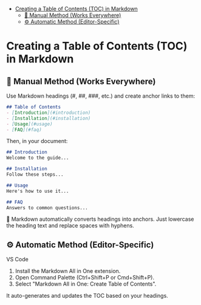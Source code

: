 - [Creating a Table of Contents (TOC) in Markdown](#creating-a-table-of-contents-toc-in-markdown)
  - [📝 Manual Method (Works Everywhere)](#-manual-method-works-everywhere)
  - [⚙️ Automatic Method (Editor-Specific)](#️-automatic-method-editor-specific)
# Creating a Table of Contents (TOC) in Markdown
## 📝 Manual Method (Works Everywhere)
Use Markdown headings (#, ##, ###, etc.) and create anchor links to them:
```markdown
## Table of Contents
- [Introduction](#introduction)
- [Installation](#installation)
- [Usage](#usage)
- [FAQ](#faq)
```
Then, in your document:
```markdown
## Introduction
Welcome to the guide...

## Installation
Follow these steps...

## Usage
Here's how to use it...

## FAQ
Answers to common questions...
```
🔗 Markdown automatically converts headings into anchors. Just lowercase the heading text and replace spaces with hyphens.
## ⚙️ Automatic Method (Editor-Specific)
VS Code
1. Install the Markdown All in One extension.
2. Open Command Palette (Ctrl+Shift+P or Cmd+Shift+P).
3. Select "Markdown All in One: Create Table of Contents".

It auto-generates and updates the TOC based on your headings.
